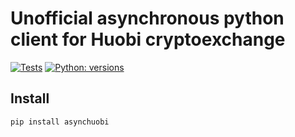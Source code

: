 # Unofficial asynchronous python client for Huobi cryptoexchange

[![Tests](https://github.com/sometastycake/asynchuobi/actions/workflows/tests.yml/badge.svg)](https://github.com/sometastycake/asynchuobi/actions/workflows/tests.yml)
[![Python: versions](
https://img.shields.io/badge/python-3.7%20%7C%203.8%20%7C%203.9%20%7C%203.10-blue)]()

## Install

```bash
pip install asynchuobi
```